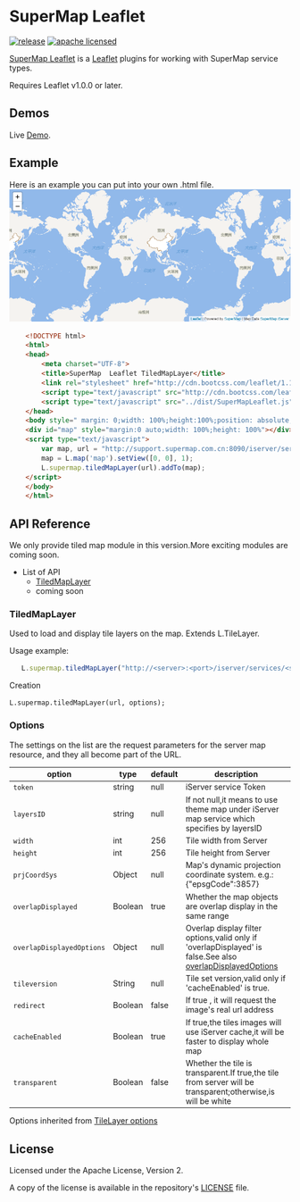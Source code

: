 # SuperMap Leaflet

[![release](https://img.shields.io/badge/version-v0.0.1beta-blue.svg)](https://github.com/SuperMap/supermap-leaflet)
[![apache licensed](https://img.shields.io/badge/license-Apache-green.svg)](./LICENSE)

[SuperMap Leaflet](https://github.com/SuperMap/supermap-leaflet) is a [Leaflet](http://leafletjs.com/) plugins for working with  SuperMap service types. 

Requires Leaflet v1.0.0 or later.

## Demos
Live [Demo](http://supermap.github.io/supermap-leaflet/example/tiledMapLayer.html).


## Example
Here is an example you can put into your own .html file.
![App](./example.png)

```html
    <!DOCTYPE html>
    <html>
    <head>
        <meta charset="UTF-8">
        <title>SuperMap  Leaflet TiledMapLayer</title>
        <link rel="stylesheet" href="http://cdn.bootcss.com/leaflet/1.1.0/leaflet.css">
        <script type="text/javascript" src="http://cdn.bootcss.com/leaflet/1.1.0/leaflet.js"></script>
        <script type="text/javascript" src="../dist/SuperMapLeaflet.js"></script>
    </head>
    <body style=" margin: 0;width: 100%;height:100%;position: absolute;top: 0;bottom: 0">
    <div id="map" style="margin:0 auto;width: 100%;height: 100%"></div>
    <script type="text/javascript">
        var map, url = "http://support.supermap.com.cn:8090/iserver/services/map-china400/rest/maps/China";
        map = L.map('map').setView([0, 0], 1);
        L.supermap.tiledMapLayer(url).addTo(map);
    </script>
    </body>
    </html>
```
        
## API Reference
We only provide tiled map module in this version.More exciting modules are coming soon.

- List of API
   - [TiledMapLayer](#tiledmaplayer)
   - coming soon

### TiledMapLayer

Used to load and display tile layers on the map. Extends L.TileLayer.

Usage example:

```javascript
   L.supermap.tiledMapLayer("http://<server>:<port>/iserver/services/<serviceName>/rest/maps/<mapName>").addTo(map);
```
Creation

    L.supermap.tiledMapLayer(url, options);
    
### Options
  The settings on the list are the request parameters for the server map resource, and they all become part of the URL.
 
  option            | type           | default     |description                                                                        
  ------------------|----------------|-------------|------------ 
  `token`           | string         |  null       | iServer service Token                                                              
  `layersID`        | string         |  null       | If not null,it means to use theme map under iServer map service which specifies by layersID 
  `width`           | int            |  256        | Tile width from Server
  `height`          | int            |  256        | Tile height from Server
  `prjCoordSys`     | Object         |  null       | Map's dynamic projection coordinate system. e.g.: {"epsgCode":3857}
  `overlapDisplayed`| Boolean        |  true       | Whether the map objects are overlap display in the same range
  `overlapDisplayedOptions`| Object        |  null       | Overlap display filter options,valid only if 'overlapDisplayed' is false.See also [overlapDisplayedOptions](http://support.supermap.com.cn:8090/iserver/help/html/mergedProjects/iServerJavadoc/com/supermap/services/components/commontypes/OverlapDisplayedOptions.html)
  `tileversion`     | String         |  null       | Tile set version,valid only if 'cacheEnabled' is true.
  `redirect`        | Boolean        |  false      | If true , it will request the image's real url address
  `cacheEnabled`    | Boolean        |  true       | If true,the tiles images will use iServer cache,it will be faster to display whole map  
  `transparent`     | Boolean        |  false      | Whether the tile is transparent.If true,the tile from server will be transparent;otherwise,is will be white

Options inherited from [TileLayer options](http://leafletjs.com/reference-1.1.0.html#tilelayer-option)  


## License
Licensed under the Apache License, Version 2.

A copy of the license is available in the repository's [LICENSE](./LICENSE) file.
